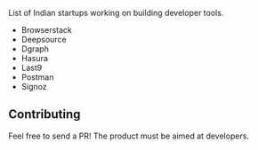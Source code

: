 List of Indian startups working on building developer tools. 

- Browserstack
- Deepsource
- Dgraph
- Hasura
- Last9
- Postman
- Signoz

## Contributing

Feel free to send a PR! The product must be aimed at developers.
